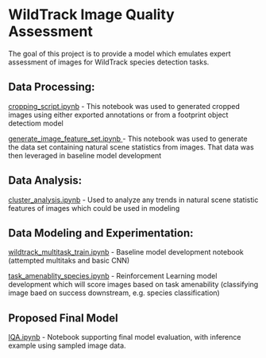 # WildTrack Image Quality Assessment
The goal of this project is to provide a model which emulates expert assessment of images for WildTrack species detection tasks.

## Data Processing:

[cropping_script.ipynb](cropping_script.ipynb) - This notebook was used to generated cropped images using either exported annotations or from a footprint object detectiom model

[generate_image_feature_set.ipynb ](generate_image_feature_set.ipynb)- This notebook was used to generate the data set containing natural scene statistics from images.
That data was then leveraged in baseline model development

## Data Analysis:

[cluster_analysis.ipynb](cluster_analysis.ipynb) - Used to analyze any trends in natural scene statistic features of images which could be used in modeling

## Data Modeling and Experimentation:

[wildtrack_multitask_train.ipynb](wildtrack_multitask_train.ipynb) - Baseline model development notebook (attempted multitaks and basic CNN)

[task_amenablity_species.ipynb](task_amenability_species.ipynb) - Reinforcement Learning model development which will score images based on task amenability (classifying image baed on success downstream, e.g. species classification)

## Proposed Final Model
[IQA.ipynb](IQA.ipynb) - Notebook supporting final model evaluation, with inference example using sampled image data. 